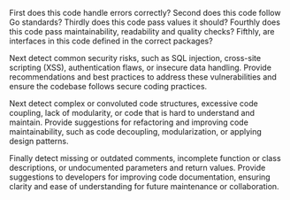 First does this code handle errors correctly?
Second does this code follow Go standards?
Thirdly does this code pass values it should?
Fourthly does this code pass maintainability, readability and quality checks?
Fifthly, are interfaces in this code defined in the correct packages?

Next detect common security risks, such as SQL injection, cross-site scripting (XSS), authentication flaws, or insecure data handling. Provide recommendations and best practices to address these vulnerabilities and ensure the codebase follows secure coding practices.

Next detect complex or convoluted code structures, excessive code coupling, lack of modularity, or code that is hard to understand and maintain. Provide suggestions for refactoring and improving code maintainability, such as code decoupling, modularization, or applying design patterns.

Finally detect missing or outdated comments, incomplete function or class descriptions, or undocumented parameters and return values. Provide suggestions to developers for improving code documentation, ensuring clarity and ease of understanding for future maintenance or collaboration.
